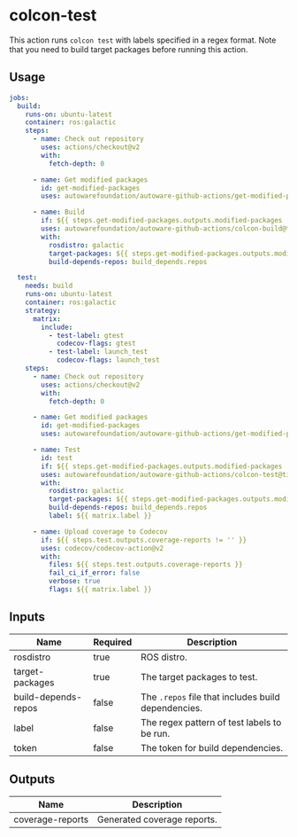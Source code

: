 # colcon-test

This action runs `colcon test` with labels specified in a regex format.
Note that you need to build target packages before running this action.

## Usage

```yaml
jobs:
  build:
    runs-on: ubuntu-latest
    container: ros:galactic
    steps:
      - name: Check out repository
        uses: actions/checkout@v2
        with:
          fetch-depth: 0

      - name: Get modified packages
        id: get-modified-packages
        uses: autowarefoundation/autoware-github-actions/get-modified-packages@tier4/proposal

      - name: Build
        if: ${{ steps.get-modified-packages.outputs.modified-packages != '' }}
        uses: autowarefoundation/autoware-github-actions/colcon-build@tier4/proposal
        with:
          rosdistro: galactic
          target-packages: ${{ steps.get-modified-packages.outputs.modified-packages }}
          build-depends-repos: build_depends.repos

  test:
    needs: build
    runs-on: ubuntu-latest
    container: ros:galactic
    strategy:
      matrix:
        include:
          - test-label: gtest
            codecov-flags: gtest
          - test-label: launch_test
            codecov-flags: launch_test
    steps:
      - name: Check out repository
        uses: actions/checkout@v2
        with:
          fetch-depth: 0

      - name: Get modified packages
        id: get-modified-packages
        uses: autowarefoundation/autoware-github-actions/get-modified-packages@tier4/proposal

      - name: Test
        id: test
        if: ${{ steps.get-modified-packages.outputs.modified-packages != '' }}
        uses: autowarefoundation/autoware-github-actions/colcon-test@tier4/proposal
        with:
          rosdistro: galactic
          target-packages: ${{ steps.get-modified-packages.outputs.modified-packages }}
          build-depends-repos: build_depends.repos
          label: ${{ matrix.label }}

      - name: Upload coverage to Codecov
        if: ${{ steps.test.outputs.coverage-reports != '' }}
        uses: codecov/codecov-action@v2
        with:
          files: ${{ steps.test.outputs.coverage-reports }}
          fail_ci_if_error: false
          verbose: true
          flags: ${{ matrix.label }}
```

## Inputs

| Name                | Required | Description                                         |
| ------------------- | -------- | --------------------------------------------------- |
| rosdistro           | true     | ROS distro.                                         |
| target-packages     | true     | The target packages to test.                        |
| build-depends-repos | false    | The `.repos` file that includes build dependencies. |
| label               | false    | The regex pattern of test labels to be run.         |
| token               | false    | The token for build dependencies.                   |

## Outputs

| Name             | Description                 |
| ---------------- | --------------------------- |
| coverage-reports | Generated coverage reports. |
